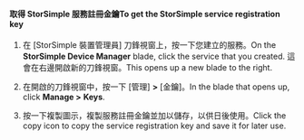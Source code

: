 #### <a name="to-get-the-storsimple-service-registration-key"></a><span data-ttu-id="6093e-101">取得 StorSimple 服務註冊金鑰</span><span class="sxs-lookup"><span data-stu-id="6093e-101">To get the StorSimple service registration key</span></span>

1.  <span data-ttu-id="6093e-102">在 [StorSimple 裝置管理員] 刀鋒視窗上，按一下您建立的服務。</span><span class="sxs-lookup"><span data-stu-id="6093e-102">On the **StorSimple Device Manager** blade, click the service that you created.</span></span> <span data-ttu-id="6093e-103">這會在右邊開啟新的刀鋒視窗。</span><span class="sxs-lookup"><span data-stu-id="6093e-103">This opens up a new blade to the right.</span></span>

2.  <span data-ttu-id="6093e-104">在開啟的刀鋒視窗中，按一下 [管理] **&gt;** [金鑰]。</span><span class="sxs-lookup"><span data-stu-id="6093e-104">In the blade that opens up, click **Manage &gt;** **Keys**.</span></span>

3.  <span data-ttu-id="6093e-105">按一下複製圖示，複製服務註冊金鑰並加以儲存，以供日後使用。</span><span class="sxs-lookup"><span data-stu-id="6093e-105">Click the copy icon to copy the service registration key and save it for later use.</span></span>